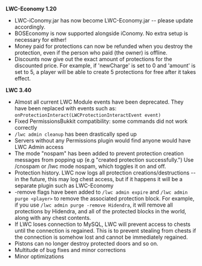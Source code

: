 **LWC-Economy 1.20**

* LWC-iConomy.jar has now become LWC-Economy.jar -- please update accordingly.
* BOSEconomy is now supported alongside iConomy. No extra setup is necessary for either!
* Money paid for protections can now be refunded when you destroy the protection, even if the person who paid (the owner) is offline.
* Discounts now give out the exact amount of protections for the discounted price. For example, if 'newCharge' is set to 0 and 'amount' is set to 5, a player will be able to create 5 protections for free after it takes effect.

**LWC 3.40**

* Almost all current LWC Module events have been deprecated. They have been replaced with events such as: `onProtectionInteract(LWCProtectionInteractEvent event)`
* Fixed PermissionsBukkit compatibility: some commands did not work correctly
* `/lwc admin cleanup` has been drastically sped up
* Servers without any Permissions plugin would find anyone would have LWC Admin access
* The mode "nospam" has been added to prevent protection creation messages from popping up (e.g "created protection successfully.") Use /cnospam or /lwc mode nospam, which toggles it on and off.
* Protection history. LWC now logs all protection creations/destructions -- in the future, this may log chest access, but if it happens it will be a separate plugin such as LWC-Economy
* -remove flags have been added to `/lwc admin expire` and `/lwc admin purge <player>` to remove the associated protection block. For example, if you use `/lwc admin purge -remove Hidendra`, it will remove all protections by Hidendra, and all of the protected blocks in the world, along with any chest contents.
* If LWC loses connection to MySQL, LWC will prevent access to chests until the connection is regained. This is to prevent stealing from chests if the connection is somehow lost and cannot be immediately regained.
* Pistons can no longer destroy protected doors and so on.
* Multitude of bug fixes and minor corrections
* Minor optimizations